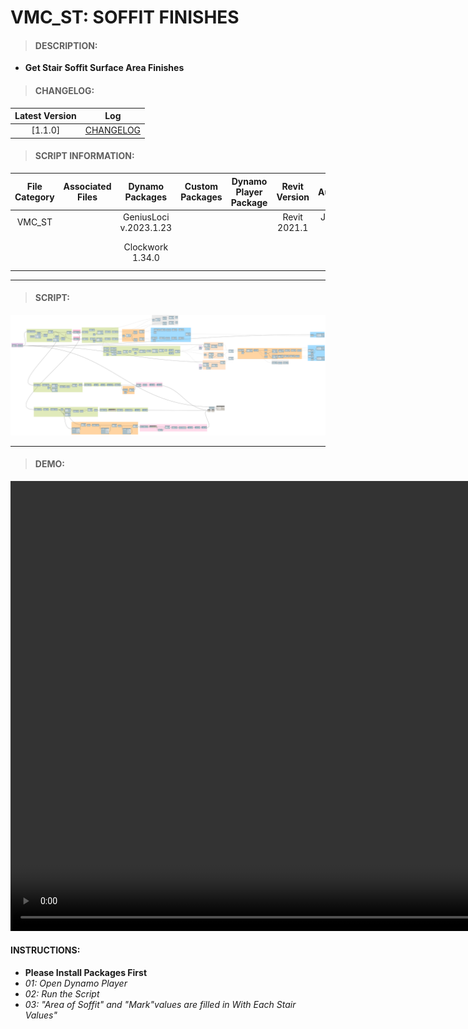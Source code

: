 # VMC_ST: SOFFIT FINISHES

> #### DESCRIPTION: 
- **Get Stair Soffit Surface Area Finishes**

> #### CHANGELOG:

| Latest Version | Log |
| :-------: | :----: | 
|[1.1.0] | [CHANGELOG](/_scripts/_project/263_VMC/STAIRS/changelog/VMC_ST_SoffitFinishes.md) |

> #### SCRIPT INFORMATION: 

| File Category| Associated Files | Dynamo Packages | Custom Packages | Dynamo Player Package | Revit Version | Author | Reviewed By | File Name & Location |
| :-------: | :----: | :---: | :---: | :---: | :---: | :---: | :--: | :--:
| VMC_ST | | GeniusLoci v.2023.1.23 | | | Revit 2021.1 | Jacky Luk | Cathrine Macabuhay | VMC_ST_SoffitFinishes
| | | Clockwork 1.34.0 | | | | | | (https://bimcapcom.sharepoint.com/:f:/s/BCP-Main/EuTGIE6Eug5Iotk5SOPoRUkBRolwQkeE6EM4cgwq0Qos4w?e=osBHPE)


----------------------------------------------------------------
> #### SCRIPT: 
<img src="/_scripts/_project/263_VMC/STAIRS/images/VMC_ST_SoffitFinishes.png">


------------------------------------------------------------------------------

> #### **DEMO**: 

<video width="1280" height="720" controls>
 <source src="/_scripts/_project/263_VMC/STAIRS/demo/VMC_ST_SoffitFinishes.mp4" type="video/mp4">
</video>

#### INSTRUCTIONS: 
- **Please Install Packages First**
- *01: Open Dynamo Player*
- *02: Run the Script*
- *03: "Area of Soffit" and "Mark"values are filled in With Each Stair Values"*